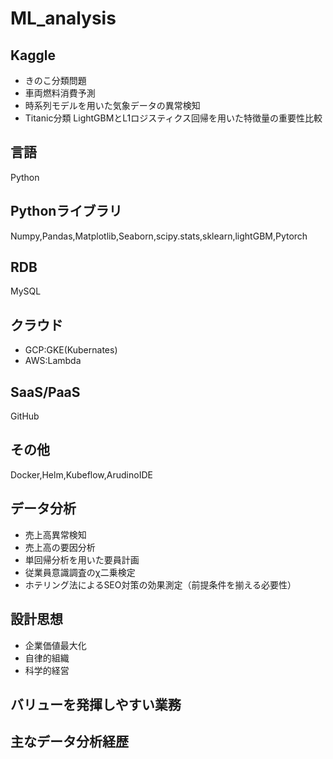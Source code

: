 # ML_analysis

## Kaggle
- きのこ分類問題
- 車両燃料消費予測
- 時系列モデルを用いた気象データの異常検知
- Titanic分類 LightGBMとL1ロジスティクス回帰を用いた特徴量の重要性比較

## 言語
Python

## Pythonライブラリ
Numpy,Pandas,Matplotlib,Seaborn,scipy.stats,sklearn,lightGBM,Pytorch

## RDB
MySQL

## クラウド
- GCP:GKE(Kubernates)
- AWS:Lambda

## SaaS/PaaS
GitHub

## その他
Docker,Helm,Kubeflow,ArudinoIDE

## データ分析
- 売上高異常検知
- 売上高の要因分析
- 単回帰分析を用いた要員計画
- 従業員意識調査のχ二乗検定
- ホテリング法によるSEO対策の効果測定（前提条件を揃える必要性）

## 設計思想
- 企業価値最大化
- 自律的組織
- 科学的経営

## バリューを発揮しやすい業務


## 主なデータ分析経歴

